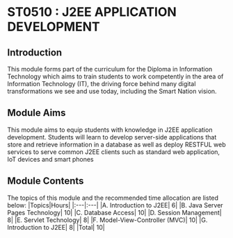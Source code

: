 # ST0510 : J2EE APPLICATION DEVELOPMENT

## Introduction

This module forms part of the curriculum for the Diploma in Information Technology which aims to
train students to work competently in the area of Information Technology (IT), the driving force behind
many digital transformations we see and use today, including the Smart Nation vision. 

## Module Aims

This module aims to equip students with knowledge in J2EE application development. Students will
learn to develop server-side applications that store and retrieve information in a database as well as
deploy RESTFUL web services to serve common J2EE clients such as standard web application, IoT
devices and smart phones

## Module Contents

The topics of this module and the recommended time allocation are listed below:
|Topics|Hours|
|:---|:---|
|A. Introduction to J2EE| 6|
|B. Java Server Pages Technology| 10|
|C. Database Access| 10|
|D. Session Management| 8|
|E. Servlet Technology| 8|
|F. Model-View-Controller (MVC)| 10|
|G. Introduction to J2EE| 8|
|Total| 10|

